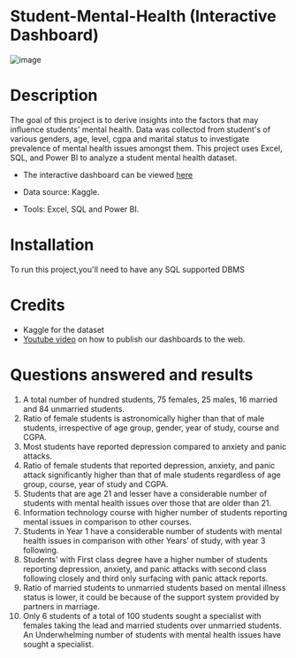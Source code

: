 # Student-Mental-Health (Interactive Dashboard)

![image](https://github.com/AMATULLAH481/Student-Mental-Health/assets/88318475/9280fb04-85a5-4eab-9a19-73ef8729b0da)


# Description
The goal of this project is to derive insights into the factors that may influence students' mental health. Data was collectod from student's of various genders, age, level, cgpa and marital status to investigate prevalence of mental health issues amongst them.
This project uses Excel, SQL, and Power BI to analyze a student mental health dataset. 

* The interactive dashboard can be viewed [here](https://app.powerbi.com/view?r=eyJrIjoiMTI0NmI5MGEtNTQ5Yy00YmJhLWI1ZTAtYTAwYTY0YTk5NjA3IiwidCI6IjM4MGNlMGFiLWM3ZjgtNDRmZi04OWFjLTM3YzlhYjQ4NTEyYiJ9&pageName=ReportSection215016ec222b08973cde)

* Data source: Kaggle.
* Tools: Excel, SQL and Power BI.

# Installation
To run this project,you'll need to have any SQL supported DBMS

# Credits
* Kaggle for the dataset
* [Youtube video](https://youtu.be/Qqs9XZlUd7U?si=3R-NdG9qGdHELNGb) on how to publish our dashboards to the web.

# Questions answered and results
1. A total number of hundred students, 75 females,  25 males, 16 married and 84 unmarried students.
2. Ratio of female students is astronomically higher than that of male students, irrespective of age group, gender, year of study, course and CGPA.
3. Most students have reported depression compared to anxiety and panic attacks.
4. Ratio of female students that reported depression, anxiety, and panic attack significantly higher than that of male students regardless of age group, course, year of study and CGPA.
5. Students that are age 21 and lesser have a considerable number of students with mental health issues over those that are older than 21.
6. Information technology course with higher number of students reporting mental issues in comparison to other courses.
7. Students in Year 1 have a considerable number of students with mental health issues in comparison with other Years’ of study, with year 3 following.
8. Students’ with First class degree have a higher number of students reporting depression, anxiety, and panic attacks with second class following closely and third only surfacing with panic attack reports.
8. Ratio of married students to unmarried students based on mental illness status is lower, it could be because of the support system provided by partners in marriage.
9. Only 6 students of a total of 100 students sought a specialist with females taking the lead and married students over unmarried students.
An Underwhelming number of students with mental health issues have sought a specialist.

